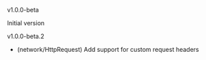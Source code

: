 v1.0.0-beta

Initial version

v1.0.0-beta.2

- (network/HttpRequest) Add support for custom request headers
